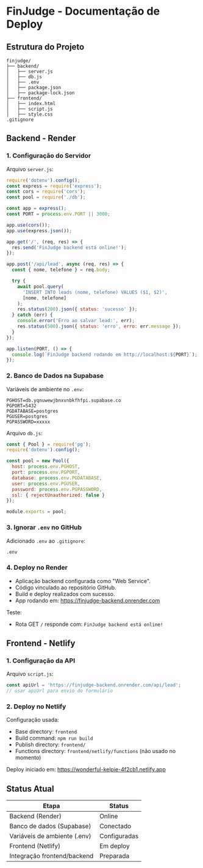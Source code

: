 
# FinJudge - Documentação de Deploy

## Estrutura do Projeto

```
finjudge/
├── backend/
│   ├── server.js
│   ├── db.js
│   ├── .env
│   ├── package.json
│   ├── package-lock.json
├── frontend/
│   ├── index.html
│   ├── script.js
│   ├── style.css
.gitignore
```

## Backend - Render

### 1. Configuração do Servidor

Arquivo `server.js`:

```js
require('dotenv').config();
const express = require('express');
const cors = require('cors');
const pool = require('./db');

const app = express();
const PORT = process.env.PORT || 3000;

app.use(cors());
app.use(express.json());

app.get('/', (req, res) => {
  res.send('FinJudge backend está online!');
});

app.post('/api/lead', async (req, res) => {
  const { nome, telefone } = req.body;

  try {
    await pool.query(
      'INSERT INTO leads (nome, telefone) VALUES ($1, $2)',
      [nome, telefone]
    );
    res.status(200).json({ status: 'sucesso' });
  } catch (err) {
    console.error('Erro ao salvar lead:', err);
    res.status(500).json({ status: 'erro', erro: err.message });
  }
});

app.listen(PORT, () => {
  console.log(`FinJudge backend rodando em http://localhost:${PORT}`);
});
```

### 2. Banco de Dados na Supabase

Variáveis de ambiente no `.env`:

```env
PGHOST=db.yqnuwewjbnxvnbkfhfpi.supabase.co
PGPORT=5432
PGDATABASE=postgres
PGUSER=postgres
PGPASSWORD=xxxxx
```

Arquivo `db.js`:

```js
const { Pool } = require('pg');
require('dotenv').config();

const pool = new Pool({
  host: process.env.PGHOST,
  port: process.env.PGPORT,
  database: process.env.PGDATABASE,
  user: process.env.PGUSER,
  password: process.env.PGPASSWORD,
  ssl: { rejectUnauthorized: false }
});

module.exports = pool;
```

### 3. Ignorar `.env` no GitHub

Adicionado `.env` ao `.gitignore`:

```txt
.env
```

### 4. Deploy no Render

- Aplicação backend configurada como "Web Service".
- Código vinculado ao repositório GitHub.
- Build e deploy realizados com sucesso.
- App rodando em: https://finjudge-backend.onrender.com

Teste:
- Rota GET `/` responde com: `FinJudge backend está online!`

## Frontend - Netlify

### 1. Configuração da API

Arquivo `script.js`:

```js
const apiUrl = 'https://finjudge-backend.onrender.com/api/lead';
// usar apiUrl para envio do formulário
```

### 2. Deploy no Netlify

Configuração usada:

- Base directory: `frontend`
- Build command: `npm run build`
- Publish directory: `frontend/`
- Functions directory: `frontend/netlify/functions` (não usado no momento)

Deploy iniciado em: https://wonderful-kelpie-4f2cb1.netlify.app

## Status Atual

| Etapa                            | Status        |
|----------------------------------|---------------|
| Backend (Render)                 | Online        |
| Banco de dados (Supabase)       | Conectado     |
| Variáveis de ambiente (.env)    | Configuradas  |
| Frontend (Netlify)              | Em deploy     |
| Integração frontend/backend     | Preparada     |

